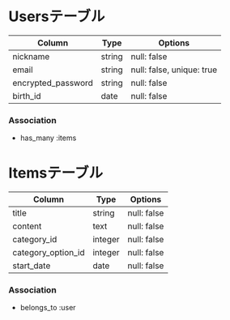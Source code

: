 # Usersテーブル

| Column             | Type   | Options                   |
| ------------------ | ------ | ------------------------- |
| nickname           | string | null: false               |
| email              | string | null: false, unique: true |
| encrypted_password | string | null: false               |
| birth_id           | date   | null: false               |

### Association
- has_many :items


# Itemsテーブル

| Column             | Type    | Options     |
| ------------------ | ------- | ----------- |
| title              | string  | null: false |
| content            | text    | null: false |
| category_id        | integer | null: false |
| category_option_id | integer | null: false |
| start_date         | date    | null: false |

### Association
- belongs_to :user